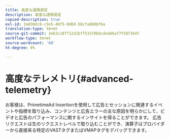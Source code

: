 ```yaml
---
title: 高度な遠隔測定
description: 高度な遠隔測定
copied-description: true
exl-id: 3a030dc8-c3e5-4bf5-9d69-58cfa880bf6a
translation-type: tm+mt
source-git-commit: 3e63c187f12d1bff53370bbcde4d6a77f58f3b4f
workflow-type: tm+mt
source-wordcount: '68'
ht-degree: 0%

---
```


# 高度なテレメトリ{#advanced-telemetry}

お客様は、PrimetimeAd Insertionを使用して広告とセッションに関連するイベントや指標を取り込み、コンテンツと広告エラーの主な原因を明らかにして、ビデオと広告のパフォーマンスに関するインサイトを得ることができます。  広告リクエストは生のリクエストレベルで取り込むことができ、演算子はプロバイダーから直接来る特定のVASTタグまたはVMAPタグをデバッグできます。
